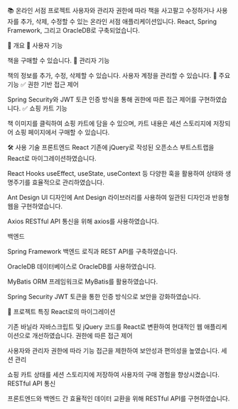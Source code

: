 📚 온라인 서점 프로젝트
사용자와 관리자 권한에 따라 책을 사고팔고 수정하거나 사용자를 추가, 삭제, 수정할 수 있는 온라인 서점 애플리케이션입니다. React, Spring Framework, 그리고 OracleDB로 구축되었습니다.

📌 개요
🔸 사용자 기능

책을 구매할 수 있습니다.
🔸 관리자 기능

책의 정보를 추가, 수정, 삭제할 수 있습니다.
사용자 계정을 관리할 수 있습니다.
🎯 주요 기능
✅ 권한 기반 접근 제어

Spring Security와 JWT 토큰 인증 방식을 통해 권한에 따른 접근 제어를 구현하였습니다.
✅ 쇼핑 카트 기능

책 이미지를 클릭하여 쇼핑 카트에 담을 수 있으며, 카트 내용은 세션 스토리지에 저장되어 쇼핑 페이지에서 구매할 수 있습니다.

🛠 사용 기술
프론트엔드
React
기존에 jQuery로 작성된 오픈소스 부트스트랩을 React로 마이그레이션하였습니다.

React Hooks
useEffect, useState, useContext 등 다양한 훅을 활용하여 상태와 생명주기를 효율적으로 관리하였습니다.

Ant Design
UI 디자인에 Ant Design 라이브러리를 사용하여 일관된 디자인과 반응형 웹을 구현하였습니다.

Axios
RESTful API 통신을 위해 axios를 사용하였습니다.

백엔드

Spring Framework
백엔드 로직과 REST API를 구축하였습니다.

OracleDB
데이터베이스로 OracleDB를 사용하였습니다.

MyBatis
ORM 프레임워크로 MyBatis를 활용하였습니다.

Spring Security
JWT 토큰을 통한 인증 방식으로 보안을 강화하였습니다.

🚀 프로젝트 특징
React로의 마이그레이션

기존 바닐라 자바스크립트 및 jQuery 코드를 React로 변환하여 현대적인 웹 애플리케이션으로 개선하였습니다.
권한에 따른 접근 제어

사용자와 관리자 권한에 따라 기능 접근을 제한하여 보안성과 편의성을 높였습니다.
세션 관리

쇼핑 카트 상태를 세션 스토리지에 저장하여 사용자의 구매 경험을 향상시켰습니다.
RESTful API 통신

프론트엔드와 백엔드 간 효율적인 데이터 교환을 위해 RESTful API를 구현하였습니다.
